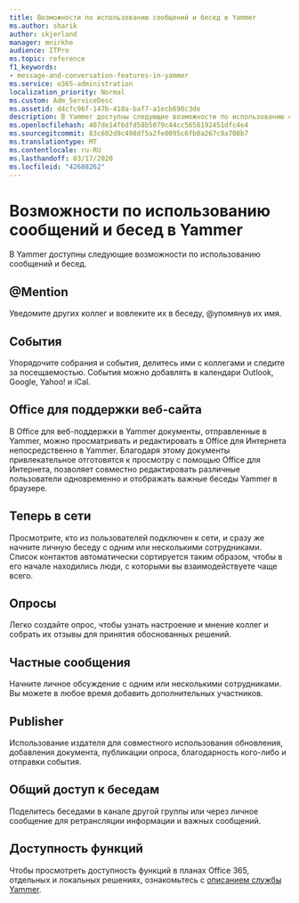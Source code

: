 ```yaml
---
title: Возможности по использованию сообщений и бесед в Yammer
ms.author: sharik
author: skjerland
manager: mnirkhe
audience: ITPro
ms.topic: reference
f1_keywords:
- message-and-conversation-features-in-yammer
ms.service: o365-administration
localization_priority: Normal
ms.custom: Adm_ServiceDesc
ms.assetid: d4cfc96f-147b-410a-baf7-a1ecb690c3de
description: В Yammer доступны следующие возможности по использованию сообщений и бесед.
ms.openlocfilehash: 407de14f6dfd58b5079c44cc5658192451dfc4e4
ms.sourcegitcommit: 83c602d9c498df5a2fe0095c6fb0a267c8a708b7
ms.translationtype: MT
ms.contentlocale: ru-RU
ms.lasthandoff: 03/17/2020
ms.locfileid: "42688262"
---
```

# <a name="message-and-conversation-features-in-yammer"></a>Возможности по использованию сообщений и бесед в Yammer

В Yammer доступны следующие возможности по использованию сообщений и бесед.
  
## <a name="mention"></a>@Mention

Уведомите других коллег и вовлеките их в беседу, @упомянув их имя.

## <a name="events"></a>События

Упорядочите собрания и события, делитесь ими с коллегами и следите за посещаемостью. События можно добавлять в календари Outlook, Google, Yahoo! и iCal.
  
## <a name="office-for-the-web-support"></a>Office для поддержки веб-сайта

В Office для веб-поддержки в Yammer документы, отправленные в Yammer, можно просматривать и редактировать в Office для Интернета непосредственно в Yammer. Благодаря этому документы привлекательное отготовятся к просмотру с помощью Office для Интернета, позволяет совместно редактировать различные пользователи одновременно и отображать важные беседы Yammer в браузере.

## <a name="online-now"></a>Теперь в сети

Просмотрите, кто из пользователей подключен к сети, и сразу же начните личную беседу с одним или несколькими сотрудниками. Список контактов автоматически сортируется таким образом, чтобы в его начале находились люди, с которыми вы взаимодействуете чаще всего.

## <a name="polls"></a>Опросы

Легко создайте опрос, чтобы узнать настроение и мнение коллег и собрать их отзывы для принятия обоснованных решений.
  
## <a name="private-messages"></a>Частные сообщения

Начните личное обсуждение с одним или несколькими сотрудниками. Вы можете в любое время добавить дополнительных участников.

## <a name="publisher"></a>Publisher

Использование издателя для совместного использования обновления, добавления документа, публикации опроса, благодарность кого-либо и отправки события.
    
## <a name="share-conversations"></a>Общий доступ к беседам

Поделитесь беседами в канале другой группы или через личное сообщение для ретрансляции информации и важных сообщений.
  
## <a name="feature-availability"></a>Доступность функций

Чтобы просмотреть доступность функций в планах Office 365, отдельных и локальных решениях, ознакомьтесь с [описанием службы Yammer](yammer-service-description.md).
  